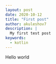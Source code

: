 ```yaml
---
layout: post
date: 2020-10-12
title: "First post"
author: akuleshov7
description: |
  My first test post
keywords:
  - kotlin
---
```


Hello world